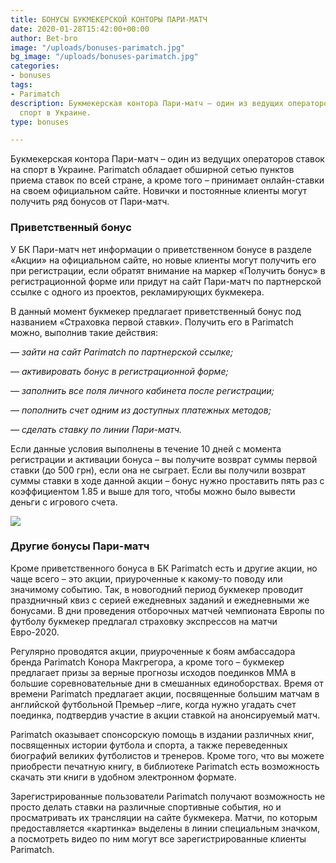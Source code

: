 ```yaml
---
title: БОНУСЫ БУКМЕКЕРСКОЙ КОНТОРЫ ПАРИ-МАТЧ
date: 2020-01-28T15:42:00+00:00
author: Bet-bro
image: "/uploads/bonuses-parimatch.jpg"
bg_image: "/uploads/bonuses-parimatch.jpg"
categories:
- bonuses
tags:
- Parimatch
description: Букмекерская контора Пари-матч – один из ведущих операторов ставок на
  спорт в Украине.
type: bonuses

---
```

Букмекерская контора Пари-матч – один из ведущих операторов ставок на спорт в Украине. Parimatch обладает обширной сетью пунктов приема ставок по всей стране, а кроме того – принимает онлайн-ставки на своем официальном сайте. Новички и постоянные клиенты могут получить ряд бонусов от Пари-матч.

### **Приветственный бонус**

У БК Пари-матч нет информации о приветственном бонусе в разделе «Акции» на официальном сайте, но новые клиенты могут получить его при регистрации, если обратят внимание на маркер «Получить бонус» в регистрационной форме или придут на сайт Пари-матч по партнерской ссылке с одного из проектов, рекламирующих букмекера.

В данный момент букмекер предлагает приветственный бонус под названием «Страховка первой ставки». Получить его в Parimatch можно, выполнив такие действия:

_— зайти на сайт Parimatch по партнерской ссылке;_

_— активировать бонус в регистрационной форме;_

_— заполнить все поля личного кабинета после регистрации;_

_— пополнить счет одним из доступных платежных методов;_

_— сделать ставку по линии Пари-матч._

Если данные условия выполнены в течение 10 дней с момента регистрации и активации бонуса – вы получите возврат суммы первой ставки (до 500 грн), если она не сыграет. Если вы получили возврат суммы ставки в ходе данной акции – бонус нужно проставить пять раз с коэффициентом 1.85 и выше для того, чтобы можно было вывести деньги с игрового счета.

![](/uploads/bonuses-parimatch_mg2.jpg)

### **Другие бонусы Пари-матч**

Кроме приветственного бонуса в БК Parimatch есть и другие акции, но чаще всего – это акции, приуроченные к какому-то поводу или значимому событию. Так, в новогодний период букмекер проводит праздничный квиз с серией ежедневных заданий и ежедневными же бонусами. В дни проведения отборочных матчей чемпионата Европы по футболу букмекер предлагал страховку экспрессов на матчи Евро-2020.

Регулярно проводятся акции, приуроченные к боям амбассадора бренда Parimatch Конора Макгрегора, а кроме того – букмекер предлагает призы за верные прогнозы исходов поединков ММА в большие соревновательные дни в смешанных единоборствах. Время от времени Parimatch предлагает акции, посвященные большим матчам в английской футбольной Премьер –лиге, когда нужно угадать счет поединка, подтвердив участие в акции ставкой на анонсируемый матч.

Parimatch оказывает спонсорскую помощь в издании различных книг, посвященных истории футбола и спорта, а также переведенных биографий великих футболистов и тренеров. Кроме того, что вы можете приобрести печатную книгу, в библиотеке Parimatch есть возможность скачать эти книги в удобном электронном формате.

Зарегистрированные пользователи Parimatch получают возможность не просто делать ставки на различные спортивные события, но и просматривать их трансляции на сайте букмекера. Матчи, по которым предоставляется «картинка» выделены в линии специальным значком, а посмотреть видео по ним могут все зарегистрированные клиенты Parimatch.